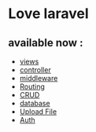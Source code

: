 # Love laravel

## available now :

* <a href="./views">views</a>
* <a href="./controller">controller</a>
* <a href="./middleware">middleware</a>
* <a href="./routes">Routing</a>
* <a href="./CRUD">CRUD</a>
* <a href="./database">database</a>
* <a href="./Upload">Upload File</a>
* <a href="./Auth">Auth</a>

